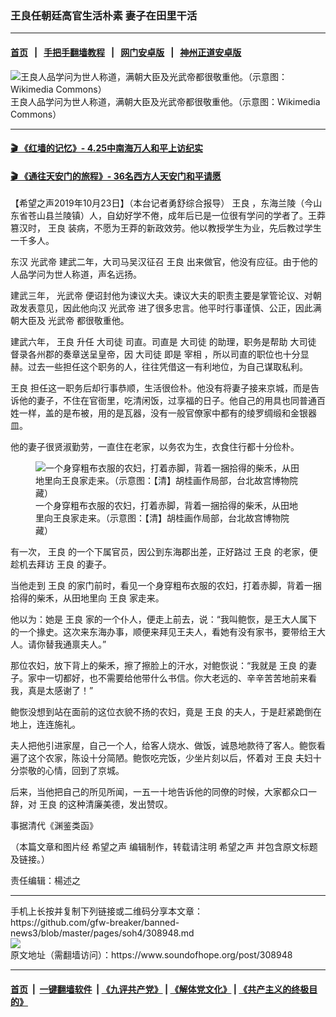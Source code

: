 ### 王良任朝廷高官生活朴素 妻子在田里干活
------------------------

#### [首页](https://github.com/gfw-breaker/banned-news3/blob/master/README.md) &nbsp;&nbsp;|&nbsp;&nbsp; [手把手翻墙教程](https://github.com/gfw-breaker/guides/wiki) &nbsp;&nbsp;|&nbsp;&nbsp; [网门安卓版](https://github.com/oGate2/oGate) &nbsp;&nbsp;|&nbsp;&nbsp; [神州正道安卓版](https://github.com/SzzdOgate/update) 



<div><img alt="王良人品学问为世人称道，满朝大臣及光武帝都很敬重他。（示意图：Wikimedia Commons）" src="https://img.soundofhope.org/2019/02/100790-guohua2-.jpg"/>
<br/><figcaption class="caption">
 王良人品学问为世人称道，满朝大臣及光武帝都很敬重他。（示意图：Wikimedia Commons）
</figcaption></div><hr/>

#### [ 🎬  《红墙的记忆》- 4.25中南海万人和平上访纪实](http://141.164.39.94:10000/videos/legend/425.html)

 #### [ 🎬  《通往天安门的旅程》- 36名西方人天安门和平请愿 ](http://141.164.39.94:10000/videos/legend/JTT.html)

<div><div class="Content__Wrapper sc-1bvya0-0 grZQxZ">
 <p class="meta-top">
  <span class="meta">
   【希望之声2019年10月23日】（本台记者勇舒综合报导）
  </span>
  <ok href="/term/179990">
   王良
  </ok>
  ，东海兰陵（今山东省苍山县兰陵镇）人，自幼好学不倦，成年后已是一位很有学问的学者了。王莽篡汉时，
  <ok href="/term/179990">
   王良
  </ok>
  装病，不愿为王莽的新政效劳。他以教授学生为业，先后教过学生一千多人。
 </p>
 <p>
  <ok href="/term/93298">
   东汉
  </ok>
  <ok href="/term/126417">
   光武帝
  </ok>
  建武二年，大司马吴汉征召
  <ok href="/term/179990">
   王良
  </ok>
  出来做官，他没有应征。由于他的人品学问为世人称道，声名远扬。
 </p>
 <p>
  建武三年，
  <ok href="/term/126417">
   光武帝
  </ok>
  便诏封他为谏议大夫。谏议大夫的职责主要是掌管论议、对朝政发表意见，因此他向汉
  <ok href="/term/126417">
   光武帝
  </ok>
  进了很多忠言。他平时行事谨慎、公正，因此满朝大臣及
  <ok href="/term/126417">
   光武帝
  </ok>
  都很敬重他。
 </p>
 <p>
  建武六年，
  <ok href="/term/179990">
   王良
  </ok>
  升任
  <ok href="/term/179993">
   大司徒
  </ok>
  司直。司直是
  <ok href="/term/179993">
   大司徒
  </ok>
  的助理，职务是帮助
  <ok href="/term/179993">
   大司徒
  </ok>
  督录各州郡的奏章送呈皇帝，因
  <ok href="/term/179993">
   大司徒
  </ok>
  即是
  <ok href="/term/51594">
   宰相
  </ok>
  ，所以司直的职位也十分显赫。过去一些担任这个职务的人，往往凭借这一有利地位，为自己谋取私利。
 </p>
 <p>
  <ok href="/term/179990">
   王良
  </ok>
  担任这一职务后却行事恭顺，生活很俭朴。他没有将妻子接来京城，而是告诉他的妻子，不住在官衙里，吃清闲饭，过享福的日子。他自己的用具也同普通百姓一样，盖的是布被，用的是瓦器，没有一般官僚家中都有的绫罗绸缎和金银器皿。
 </p>
 <p>
  他的妻子很贤淑勤劳，一直住在老家，以务农为生，衣食住行都十分俭朴。
 </p>
 <figure class="OImage__StyledFigure-sc-1lfley0-0 hHSfVg">
  <img alt=" 一个身穿粗布衣服的农妇，打着赤脚，背着一捆拾得的柴禾，从田地里向王良家走来。（示意图：【清】胡桂画作局部，台北故宫博物院藏）" src="https://img.soundofhope.org/2019/06/canhai-600x400.jpg"/>
  <br/><figcaption>
   一个身穿粗布衣服的农妇，打着赤脚，背着一捆拾得的柴禾，从田地里向王良家走来。（示意图：【清】胡桂画作局部，台北故宫博物院藏）
  </figcaption>
 </figure>
 <p>
  有一次，
  <ok href="/term/179990">
   王良
  </ok>
  的一个下属官员，因公到东海郡出差，正好路过
  <ok href="/term/179990">
   王良
  </ok>
  的老家，便趁机去拜访
  <ok href="/term/179990">
   王良
  </ok>
  的妻子。
 </p>
 <p>
  当他走到
  <ok href="/term/179990">
   王良
  </ok>
  的家门前时，看见一个身穿粗布衣服的农妇，打着赤脚，背着一捆拾得的柴禾，从田地里向
  <ok href="/term/179990">
   王良
  </ok>
  家走来。
 </p>
 <p>
  他以为：她是
  <ok href="/term/179990">
   王良
  </ok>
  家的一个仆人，便走上前去，说：“我叫鲍恢，是王大人属下的一个掾史。这次来东海办事，顺便来拜见王夫人，看她有没有家书，要带给王大人。请你替我通禀夫人。”
 </p>
 <p>
  那位农妇，放下背上的柴禾，擦了擦脸上的汗水，对鲍恢说：“我就是
  <ok href="/term/179990">
   王良
  </ok>
  的妻子。家中一切都好，也不需要给他带什么书信。你大老远的、辛辛苦苦地前来看我，真是太感谢了！”
 </p>
 <p>
  鲍恢没想到站在面前的这位衣貌不扬的农妇，竟是
  <ok href="/term/179990">
   王良
  </ok>
  的夫人，于是赶紧跪倒在地上，连连施礼。
 </p>
 <p>
  夫人把他引进家屋，自己一个人，给客人烧水、做饭，诚恳地款待了客人。鲍恢看遍了这个农家，陈设十分简陋。鲍恢吃完饭，少坐片刻以后，怀着对
  <ok href="/term/179990">
   王良
  </ok>
  夫妇十分崇敬的心情，回到了京城。
 </p>
 <p>
  后来，当他把自己的所见所闻，一五一十地告诉他的同僚的时候，大家都众口一辞，对
  <ok href="/term/179990">
   王良
  </ok>
  的这种清廉美德，发出赞叹。
 </p>
 <p>
  事据清代《渊鉴类函》
 </p>
 <p>
  （本篇文章和图片经
  <ok href="https://www.soundofhope.org/?p=2646621&amp;preview=true">
   希望之声
  </ok>
  编辑制作，转载请注明
  <ok href="https://www.soundofhope.org/?p=2646621&amp;preview=true">
   希望之声
  </ok>
  并包含原文标题及链接。）
 </p>
 <p class="meta-btm">
  责任编辑：楊述之
 </p>
</div>
</div>
<hr/>
手机上长按并复制下列链接或二维码分享本文章：<br/>
https://github.com/gfw-breaker/banned-news3/blob/master/pages/soh4/308948.md <br/>
<a href='https://github.com/gfw-breaker/banned-news3/blob/master/pages/soh4/308948.md'><img src='https://github.com/gfw-breaker/banned-news3/blob/master/pages/soh4/308948.md.png'/></a> <br/>
原文地址（需翻墙访问）：https://www.soundofhope.org/post/308948


------------------------
#### [首页](https://github.com/gfw-breaker/banned-news3/blob/master/README.md) &nbsp;|&nbsp; [一键翻墙软件](https://github.com/gfw-breaker/nogfw/blob/master/README.md) &nbsp;| [《九评共产党》](https://github.com/gfw-breaker/9ping.md/blob/master/README.md#九评之一评共产党是什么) | [《解体党文化》](https://github.com/gfw-breaker/jtdwh.md/blob/master/README.md) | [《共产主义的终极目的》](https://github.com/gfw-breaker/gczydzjmd.md/blob/master/README.md)


<img src='http://gfw-breaker.win/banned-news3/pages/soh4/308948.md' width='0px' height='0px'/>